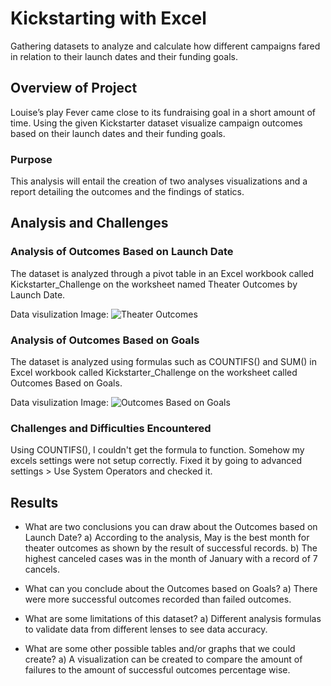 # Kickstarting with Excel
Gathering datasets to analyze and calculate how different campaigns fared in relation to their launch dates and their funding goals.

## Overview of Project
Louise’s play Fever came close to its fundraising goal in a short amount of time. Using the given Kickstarter dataset visualize campaign outcomes based on their launch dates and their funding goals.

### Purpose
This analysis will entail the creation of two analyses visualizations and a report detailing the outcomes and the findings of statics.

## Analysis and Challenges


### Analysis of Outcomes Based on Launch Date
The dataset is analyzed through a pivot table in an Excel workbook called Kickstarter_Challenge on the worksheet named Theater Outcomes by Launch Date. 

Data visulization Image:
![Theater Outcomes](/module1challenges.zip/Theater_Outcomes_vs_Launch.png)

### Analysis of Outcomes Based on Goals
The dataset is analyzed using formulas such as COUNTIFS() and SUM() in Excel workbook called Kickstarter_Challenge on the worksheet called Outcomes Based on Goals. 

Data visulization Image:
![Outcomes Based on Goals](./module1challenges.zip/Outcomes_vs_Goals.png)

### Challenges and Difficulties Encountered
Using COUNTIFS(), I couldn't get the formula to function. Somehow my excels settings were not setup correctly. Fixed it by going to advanced settings > Use System Operators and checked it. 

## Results

- What are two conclusions you can draw about the Outcomes based on Launch Date?
  a) According to the analysis, May is the best month for theater outcomes as shown by the result of successful records.
  b) The highest canceled cases was in the month of January with a record of 7 cancels.

- What can you conclude about the Outcomes based on Goals?
  a) There were more successful outcomes recorded than failed outcomes.

- What are some limitations of this dataset?
  a) Different analysis formulas to validate data from different lenses to see data accuracy. 

- What are some other possible tables and/or graphs that we could create?
  a) A visualization can be created to compare the amount of failures to the amount of successful outcomes percentage wise.
